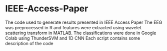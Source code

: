 # IEEE-Access-Paper
The code used to generate results presented in IEEE Access Paper
The EEG was preprocessed in R and features were extracted using wavelet scattering transform in MATLAB.
The classifications were done in Google Colab using ThunderSVM and 1D CNN
Each script contains some description of the code
